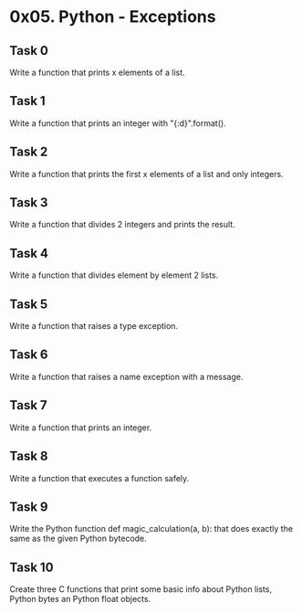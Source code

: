 # 0x05. Python - Exceptions
## Task 0
  Write a function that prints x elements of a list.
## Task 1
  Write a function that prints an integer with "{:d}".format().
## Task 2
  Write a function that prints the first x elements of a list and only integers.
## Task 3
  Write a function that divides 2 integers and prints the result.
## Task 4
  Write a function that divides element by element 2 lists.
## Task 5
  Write a function that raises a type exception.
## Task 6
  Write a function that raises a name exception with a message.
## Task 7
  Write a function that prints an integer.
## Task 8
  Write a function that executes a function safely.
## Task 9
  Write the Python function def magic_calculation(a, b): that does exactly the same as the given Python bytecode.
## Task 10
  Create three C functions that print some basic info about Python lists, Python bytes an Python float objects.
